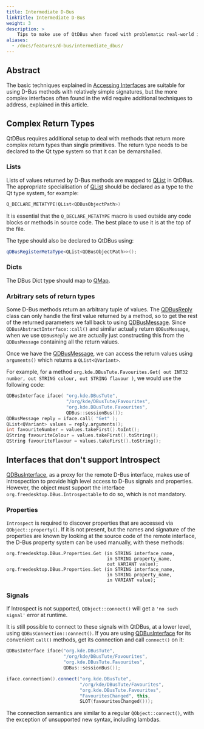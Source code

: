 ```yaml
---
title: Intermediate D-Bus
linkTitle: Intermediate D-Bus
weight: 3
description: >
    Tips to make use of QtDBus when faced with problematic real-world interfaces.
aliases:
  - /docs/features/d-bus/intermediate_dbus/
---
```


## Abstract

The basic techniques explained in [Accessing Interfaces](/docs/features/d-bus/accessing_dbus_interfaces) are suitable for using D-Bus methods with relatively simple signatures, but the more complex interfaces often found in the wild require additional techniques to address, explained in this article.

## Complex Return Types

QtDBus requires additional setup to deal with methods that return more complex return types than single primitives. The return type needs to be declared to the Qt type system so that it can be demarshalled.

### Lists

Lists of values returned by D-Bus methods are mapped to [QList](https://doc.qt.io/qt-5/qlist.html) in QtDBus. The appropriate specialisation of [QList](https://doc.qt.io/qt-5/qlist.html) should be declared as a type to the Qt type system, for example:

```cpp
Q_DECLARE_METATYPE(QList<QDBusObjectPath>)
```

It is essential that the `Q_DECLARE_METATYPE` macro is used outside any code blocks or methods in source code. The best place to use it is at the top of the file.

The type should also be declared to QtDBus using:

```cpp
qDBusRegisterMetaType<QList<QDBusObjectPath>>();
```

### Dicts

The DBus Dict type should map to [QMap](https://doc.qt.io/qt-5/qmap.html).

### Arbitrary sets of return types

Some D-Bus methods return an arbitrary tuple of values. The [QDBusReply](https://doc.qt.io/qt-5/qdbusreply.html) class can only handle the first value returned by a method, so to get the rest of the returned parameters we fall back to using [QDBusMessage](https://doc.qt.io/qt-5/qdbusmessage.html). Since `QDBusAbstractInterface::call()` and similar actually return `QDBusMessage`, when we use `QDBusReply` we are actually just constructing this from the `QDBusMessage` containing all the return values.

Once we have the [QDBusMessage](https://doc.qt.io/qt-5/qdbusmessage.html), we can access the return values using `arguments()` which returns a `QList<QVariant>`.

For example, for a method `org.kde.DBusTute.Favourites.Get( out INT32 number, out STRING colour, out STRING flavour )`, we would use the following code:

```cpp
QDBusInterface iface( "org.kde.DBusTute",
                      "/org/kde/DBusTute/Favourites",
                      "org.kde.DBusTute.Favourites",
                      QDBus::sessionBus());
QDBusMessage reply = iface.call( "Get" );
QList<QVariant> values = reply.arguments();
int favouriteNumber = values.takeFirst().toInt();
QString favouriteColour = values.takeFirst().toString();
QString favouriteFlavour = values.takeFirst().toString();
```

## Interfaces that don't support Introspect

[QDBusInterface](https://doc.qt.io/qt-5/qdbusinterface.html), as a proxy for the remote D-Bus interface, makes use of introspection to provide high level access to D-Bus signals and properties. However, the object must support the interface `org.freedesktop.DBus.Introspectable` to do so, which is not mandatory.

### Properties

`Introspect` is required to discover properties that are accessed via `QObject::property()`. If it is not present, but the names and signature of the properties are known by looking at the source code of the remote interface, the D-Bus property system can be used manually, with these methods:

```
org.freedesktop.DBus.Properties.Get (in STRING interface_name,
                                     in STRING property_name,
                                     out VARIANT value);
org.freedesktop.DBus.Properties.Set (in STRING interface_name,
                                     in STRING property_name,
                                     in VARIANT value);
```
                                     
### Signals

If Introspect is not supported, `QObject::connect()` will get a `'no such signal'` error at runtime.

It is still possible to connect to these signals with QtDBus, at a lower level, using `QDBusConnection::connect()`. If you are using [QDBusInterface](https://doc.qt.io/qt-5/qdbusinterface.html) for its convenient `call()` methods, get its connection and call `connect()` on it:

```cpp
QDBusInterface iface("org.kde.DBusTute",
                     "/org/kde/DBusTute/Favourites",
                     "org.kde.DBusTute.Favourites",
                     QDBus::sessionBus());

iface.connection().connect("org.kde.DBusTute",
                           "/org/kde/DBusTute/Favourites",
                           "org.kde.DBusTute.Favourites",
                           "FavouritesChanged", this,
                           SLOT(favouritesChanged()));
```

The connection semantics are similar to a regular `QObject::connect()`, with the exception of unsupported new syntax, including lambdas.
